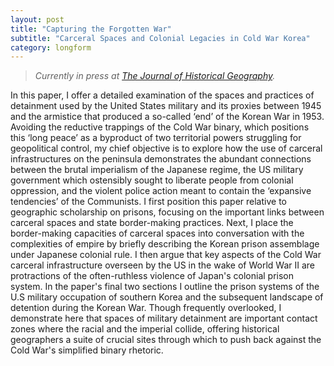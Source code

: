 ```yaml
---
layout: post
title: "Capturing the Forgotten War"
subtitle: "Carceral Spaces and Colonial Legacies in Cold War Korea"
category: longform
---
```


> <cite>Currently in press at *[The Journal of Historical Geography](https://www.sciencedirect.com/science/article/pii/S0305748818300719)*.</cite>

In this paper, I offer a detailed examination of the spaces and practices of detainment used by the United States military and its proxies between 1945 and the armistice that produced a so-called ‘end’ of the Korean War in 1953. Avoiding the reductive trappings of the Cold War binary, which positions this ‘long peace’ as a byproduct of two territorial powers struggling for geopolitical control, my chief objective is to explore how the use of carceral infrastructures on the peninsula demonstrates the abundant connections between the brutal imperialism of the Japanese regime, the US military government which ostensibly sought to liberate people from colonial oppression, and the violent police action meant to contain the ‘expansive tendencies’ of the Communists. I first position this paper relative to geographic scholarship on prisons, focusing on the important links between carceral spaces and state border-making practices. Next, I place the border-making capacities of carceral spaces into conversation with the complexities of empire by briefly describing the Korean prison assemblage under Japanese colonial rule. I then argue that key aspects of the Cold War carceral infrastructure overseen by the US in the wake of World War II are protractions of the often-ruthless violence of Japan's colonial prison system. In the paper's final two sections I outline the prison systems of the U.S military occupation of southern Korea and the subsequent landscape of detention during the Korean War. Though frequently overlooked, I demonstrate here that spaces of military detainment are important contact zones where the racial and the imperial collide, offering historical geographers a suite of crucial sites through which to push back against the Cold War's simplified binary rhetoric.
